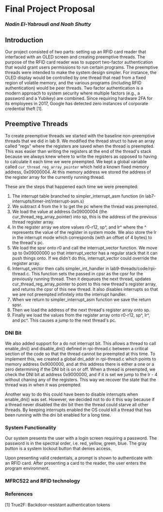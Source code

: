 # Final Project Proposal
### *Nadin El-Yabroudi and Noah Shutty*

## Introduction
Our project consisted of two parts: setting up an RFID card reader that interfaced with an OLED screen and creating preemptive threads. The purpose of the RFID card reader was to support two-factor authentication that would grant users permissions to run certain programs. The preemptive threads were intended to make the system design simpler. For instance, the OLED display would be controlled by one thread that read from a fixed region of volatile memory, and the various programs (including RFID authentication) would be peer threads. Two factor authentication is a modern approach to system security where multiple factors (e.g., a password and a Yubikey) are combined. Since requiring hardware 2FA for its employees in 2017, Google has detected zero instances of corporate credential theft [1].

## Preemptive Threads
To create preemptive threads we started with the baseline non-preemptive threads that we did in lab 9. We modified the thread struct to have an array called "regs" where the registers are saved when the thread is preempted. This was easier than writing the registers at the end of the thread's stack because we always knew where to write the registers as opposed to having to calculate it each time we were preempted. We kept a global variable called `cur_thread_reg_array_pointer` which held a known fixed memory address, 0x09000004. At this memory address we stored the address of the register array for the currently running thread. 

These are the steps that happened each time we were preempted:
1. The interrupt table branched to simpler_interrupt_asm function (in lab7-interrupts/timer-int/interrupt-asm.s)
2. We subtract 4 from the lr to get the pc where the thread was preempted.
3. We load the value at address 0x09000004 (the cur_thread_reg_array_pointer) into sp, this is the address of the previous thread register array.
4. In the register array we store values r0-r12, sp^, and lr^ where the ^ represents the value of the register in system mode. We also store the lr in the interrupt mode which corresponds (with an offset of 4 bytes) to the thread's pc.
5. We load the spsr onto r0 and call the interrupt_vector function. We move sp to 0x09000000 so that interrupt_vector has a regular stack that it can push things onto. If we didn't do this, interrupt_vector could override the register array.
6. Interrupt_vector then calls simpler_int_handler in lab9-threads/code/rpi-thread.c. This function sets the passed in cpsr as the cpsr for the previously running thread. Then it dequeues the next thread, updates cur_thread_reg_array_pointer to point to this new thread's register array, and returns the cpsr of this new thread. It also disables interrupts so that we are not preempted infinitely into the interrupt handler.
7. When we return to simpler_interrupt_asm function we save the return spsr.
8. Then we load the address of the next thread's register array onto sp.
9. Finally we load the values from the register array onto r0-r12, sp^, lr^, and pc^. This causes a jump to the next thread's pc.

### DNI Bit
We also added support for a do not interrupt bit. This allows a thread to call enable_dni() and disable_dni() defined in rpi-thread.c between a critical section of the code so that the thread cannot be preempted at this time. To implement this, we created a global dni_addr in rpi-thread.c which points to memory address 0x9000000, and at this address there is either a one or a zero determining if the DNI bit is on or off. When a thread is preempted, we check the DNI bit at address 0x9000000, and if it is set we jump to the lr - 4 without chaning any of the registers. This way we recover the state that the thread was in when it was preempted. 

Another way to do this could have been to disable interrupts when enable_dni() was set. However, we decided not to do it this way because if a thread never disabled the dni bit then the thread could starve all other threads. By keeping interrupts enabled the OS could kill a thread that has been running with the dni bit enabled for a long time.


### System Functionality
Our system presents the user with a login screen requiring a password. The password is in the spectral order, i.e. red, yellow, green, blue. The gray button is a system lockout button that denies access.

Upon presenting valid credentials, a prompt is shown to authenticate with an RFID card. After presenting a card to the reader, the user enters the program environment.


### MFRC522 and RFID technology



### References
[1] True2F: Backdoor-resistant authentication tokens



